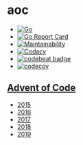 # aoc


  - [![Go](https://github.com/afarbos/aoc/workflows/Go/badge.svg)](https://github.com/afarbos/aoc/actions?query=workflow%3AGo+branch%3Amaster)
  - [![Go Report Card](https://goreportcard.com/badge/github.com/afarbos/aoc)](https://goreportcard.com/report/github.com/afarbos/aoc)
  - [![Maintainability](https://api.codeclimate.com/v1/badges/3da7115306d7eb4b4b57/maintainability)](https://codeclimate.com/github/afarbos/aoc/maintainability)
  - [![Codacy](https://api.codacy.com/project/badge/Grade/912a9a53e2b840548af65e73cd8b1ad2)](https://www.codacy.com/manual/afarbos/aoc?utm_source=github.com&amp;utm_medium=referral&amp;utm_content=afarbos/aoc&amp;utm_campaign=Badge_Grade)
  - [![codebeat badge](https://codebeat.co/badges/73c7e1e8-bfa2-469d-95e6-d39f80ff8825)](https://codebeat.co/projects/github-com-afarbos-aoc-master)
  - [![codecov](https://codecov.io/gh/afarbos/aoc/branch/master/graph/badge.svg)](https://codecov.io/gh/afarbos/aoc)


## [Advent of Code](https://adventofcode.com/)

  - [2015](https://adventofcode.com/2015)
  - [2016](https://adventofcode.com/2016)
  - [2017](https://adventofcode.com/2017)
  - [2018](https://adventofcode.com/2018)
  - [2019](https://adventofcode.com/2019)
